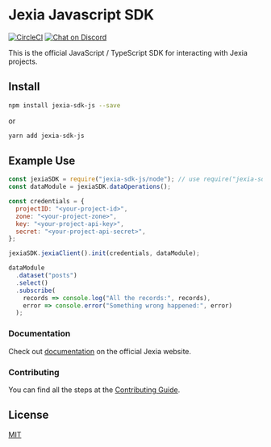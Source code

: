 # Jexia Javascript SDK

[![CircleCI](https://circleci.com/gh/jexia/jexia-sdk-js.svg?style=svg)](https://circleci.com/gh/jexia/jexia-sdk-js)
[![Chat on Discord](https://img.shields.io/badge/chat-on%20discord-7289da.svg?sanitize=true)](https://chat.jexia.com)

This is the official JavaScript / TypeScript SDK for interacting with Jexia projects.

## Install

```bash
npm install jexia-sdk-js --save
```
or
```bash
yarn add jexia-sdk-js
```

## Example Use

```javascript
const jexiaSDK = require("jexia-sdk-js/node"); // use require("jexia-sdk-js/browser") for browser
const dataModule = jexiaSDK.dataOperations();

const credentials = {
  projectID: "<your-project-id>",
  zone: "<your-project-zone>",
  key: "<your-project-api-key>",
  secret: "<your-project-api-secret>",
};

jexiaSDK.jexiaClient().init(credentials, dataModule);

dataModule
  .dataset("posts")
  .select()
  .subscribe(
    records => console.log("All the records:", records),
    error => console.error("Something wrong happened:", error)
  );
```

### Documentation

Check out [documentation](https://docs.jexia.com/) on the official Jexia website.

### Contributing

You can find all the steps at the [Contributing Guide](https://github.com/jexia/jexia-sdk-js/blob/master/CONTRIBUTING.md).

## License

[MIT](https://github.com/jexia/jexia-sdk-js/blob/master/LICENSE)
